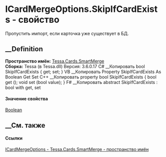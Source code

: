 # ICardMergeOptions.SkipIfCardExists - свойство
Пропустить импорт, если карточка уже существует в БД.
## __Definition
 **Пространство имён:** [Tessa.Cards.SmartMerge](N_Tessa_Cards_SmartMerge.htm)  
 **Сборка:** Tessa (в Tessa.dll) Версия: 3.6.0.17
C# __Копировать
     bool SkipIfCardExists { get; set; }
VB __Копировать
     Property SkipIfCardExists As Boolean
    	Get
    	Set
C++ __Копировать
    property bool SkipIfCardExists {
    	bool get ();
    	void set (bool value);
    }
F# __Копировать
     abstract SkipIfCardExists : bool with get, set
#### Значение свойства
[Boolean](https://learn.microsoft.com/dotnet/api/system.boolean)
##  __См. также
#### Ссылки
[ICardMergeOptions - ](T_Tessa_Cards_SmartMerge_ICardMergeOptions.htm)
[Tessa.Cards.SmartMerge - пространство имён](N_Tessa_Cards_SmartMerge.htm)
